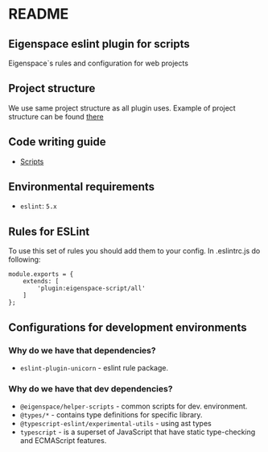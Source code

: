 # README

## Eigenspace eslint plugin for scripts

Eigenspace\`s rules and configuration for web projects

## Project structure

We use same project structure as all plugin uses. Example of project structure can be found [there](https://github.com/DianaSuvorova/eslint-plugin-react-redux)

## Code writing guide

* [Scripts](https://github.com/eigen-space/codestyle/tree/dev/doc/scripts)

## Environmental requirements

* `eslint`: `5.x`

## Rules for ESLint

To use this set of rules you should add them to your config. In .eslintrc.js do following:

```text
module.exports = {
    extends: [
        'plugin:eigenspace-script/all'
    ]
};
```

## Configurations for development environments

### Why do we have that dependencies?

* `eslint-plugin-unicorn` - eslint rule package.

### Why do we have that dev dependencies?

* `@eigenspace/helper-scripts` - common scripts for dev. environment.
* `@types/*` - contains type definitions for specific library.
* `@typescript-eslint/experimental-utils` - using ast types
* `typescript` - is a superset of JavaScript that have static type-checking and ECMAScript features.

